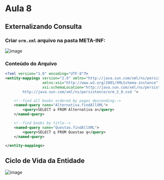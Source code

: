 # Aula 8
## Externalizando Consulta

### Criar ```orm.xml``` arquivo na pasta META-INF:

![image](https://github.com/javajdk2023/j224082023/assets/130251409/ca425d35-67a8-4d77-9c85-23771901ee78)

### Conteúdo do Arquivo

```xml
<?xml version="1.0" encoding="UTF-8"?>
<entity-mappings version="2.0" xmlns="http://java.sun.com/xml/ns/persistence/orm"
                 xmlns:xsi="http://www.w3.org/2001/XMLSchema-instance"
                 xsi:schemaLocation="http://java.sun.com/xml/ns/persistence/orm
        http://java.sun.com/xml/ns/persistence/orm_2_0.xsd ">

    <!--find all books ordered by pages descending-->
    <named-query name="Alternativa.findAllXML">
        <query>SELECT a FROM Alternativa a</query>
    </named-query>

    <!--find books by title-->
    <named-query name="Questao.findAllXML">
        <query>SELECT q FROM Questao q</query>
    </named-query>

</entity-mappings>
````

## Ciclo de Vida da Entidade

![image](https://github.com/javajdk2023/j224082023/assets/130251409/e19ea87d-105d-4e55-9084-09f7235fe9fc)

